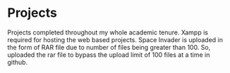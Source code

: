 # Projects
Projects completed throughout my whole academic tenure.
Xampp is required for hosting the web based projects.
Space Invader is uploaded in the form of RAR file due to number of files being greater than 100. So, uploaded the rar file to bypass the upload limit of 100 files at a time in github.

